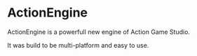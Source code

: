 ActionEngine
======
ActionEngine is a powerfull new engine of Action Game Studio.

It was build to be multi-platform and easy to use.
